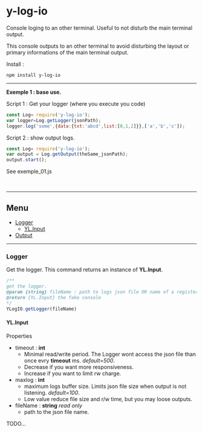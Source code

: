 # y-log-io
Console loging to an other terminal. Useful to not disturb the main terminal output.

This console outputs to an other terminal to avoid disturbing the layout or primary informations of the main terminal output.

Install :

```
npm install y-log-io
```

<hr/>

**Exemple 1 : base use.**


Script 1 : Get your logger (where you execute you code)
```javascript
const Log= require('y-log-io');
var logger=Log.getLogger(jsonPath);
logger.log('some',{data:{txt:'abcd',list:[0,1,2]}},['a','b','c']);
```
Script 2 : show output logs.
```javascript
const Log= require('y-log-io');
var output = Log.getOutput(theSame_jsonPath);
output.start();
```
See exemple_01.js

<br/>

<hr/>

## <a name="tg_menu"></a> Menu

+ [Logger](#tg_logger)
	+ [YL.Input](#tg_logger_input)
+ [Output](#tg_logger)

<hr/>

### <a name="tg_logger"></a> Logger

Get the logger. This command returns an instance of **YL.Input**.
```javascript
/**
get the logger.
@param {string} fileName : path to logs json file OR name of a registered file path.
@return {YL.Input} the fake console
*/
YLogIO.getLogger(fileName)
```

#### <a name="tg_logger_input"></a> YL.Input

Properties

+ timeout : **int**
	- Minimal read/write period. The Logger wont access the json file than once evry **timeout** ms. *default=500*.
	- Decrease if you want more responsiveness.
	- Increase if you want to limit rw charge.
+ maxlog : **int**
	- maximum logs buffer size. Limits json file size when output is not listening. *default=100*.
	- Low value reduce file size and r/w time, but you may loose outputs.
+ fileName : **string** *read only*
	- path to the json file name.

	
TODO...
